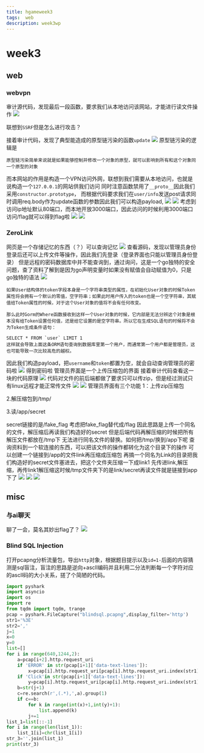 ```yaml
---
title: hgameweek3
tags:  web
description: week3wp
---
```

# week3
## web
### webvpn
审计源代码，发现最后一段函数，要求我们从本地访问该网站，才能进行读文件操作
![](./img/Snipaste_2024-02-15_22-10-02.png)

联想到`SSRF`但是怎么进行攻击？

接着审计代码，发现了典型能造成的原型链污染的函数`update`
![](./img/Snipaste_2024-02-16_23-01-43.png)
原型链污染的逻辑是
```
原型链污染简单来说就是如果能够控制并修改一个对象的原型，就可以影响到所有和这个对象同一个原型的对象
```
而本网站的作用是构造一个VPN访问外网，联想到我们需要从本地访问，也就是说构造一个`127.0.0.1`的网站供我们访问
同时注意函数禁用了`__proto__`因此我们采用`constructor.prototype`，
而根据代码要求我们在`user/info`发送post请求同时调用req.body作为update函数的参数因此我们可以构造payload,
![](./img/Snipaste_2024-02-16_23-01-00.png)
![](./img/Snipaste_2024-02-16_22-02-32.png)
考虑到访问ip地址默认80端口，而本地开放3000端口，因此访问的时候利用3000端口访问/flag就可以得到flag啦
![](./img/Snipaste_2024-02-16_23-00-27.png)
![](./img/Snipaste_2024-02-16_23-53-32.png)
### ZeroLink
网页是一个存储记忆的东西（？）可以查询记忆
![](./img/Snipaste_2024-02-18_20-16-34.png)
查看源码，发现以管理员身份登录后还可以上传文件等操作，因此我们先登录（登录界面也只能以管理员身份登录）
但是远程的密码数据库中并不能查询到，通过询问，这是一个go独特的安全问题，查了资料了解到是因为go声明变量时如果没有赋值会自动赋值为0，只是go独特的语法
![](./img/Snipaste_2024-02-18_20-24-33.png)
```
如果User结构体的token字段本身是一个字符串类型的属性，在初始化User对象的时候Token属性将会拥有一个默认的零值，空字符串；如果此时用户传入的token也是一个空字符串，其赋值给Token属性的时候，对于这个User对象的值将不会有任何改变。

那么此时Gorm的Where函数接收到这样一个User对象的时候，它内部是无法分辨这个对象是根本没有给Token设置任何值，还是给它设置的是空字符串。所以它在生成SQL语句的时候将不会为Token生成条件语句：

SELECT * FROM `user` LIMIT 1 
这样就会导致上面这条ORM语句查询到数据库里第一个用户，而通常第一个用户都是管理员，这也可能导致一次比较高危的越权。
```
因此我们构造payload，把`username`和`token`都置为空，就会自动查询管理员的密码啦
![](./img/Snipaste_2024-02-17_21-43-46.png)
得到密码啦
管理员界面是一个上传压缩包的界面
接着审计代码查看这一块的代码原理
![](./img/Snipaste_2024-02-18_20-48-15.png)
代码对文件的前后端都做了要求只可以传zip，但是经过测试只有linux远程才能正常传文件
![](./img/Snipaste_2024-02-18_20-46-44.png)
![](./img/Snipaste_2024-02-18_20-42-38.png)
管理员界面有三个功能
1：上传zip压缩包

2.解压缩包到/tmp/

3.读/app/secret

secret链接的是/fake_flag
考虑把fake_flag替代成/flag
因此思路是上传一个同名的文件，解压缩后再读我们构造好的secret
但是后端代码再解压缩的时候把所有解压文件都放在/tmp下
无法进行同名文件的替换。如何把/tmp/换到/app下呢
查询资料到一个软连接的东西，可以把该文件的操作都转化为这个目录下的操作
可以创建一个链接到/app的文件link再压缩成压缩包
再搞一个同名为Link的目录把我们构造好的secret文件塞进去，把这个文件夹压缩一下成link1
先传进link,解压缩，再传link1解压缩这时候/tmp文件夹下的是link/secret再读文件就是链接到app下了
![](./img/Snipaste_2024-02-18_20-13-14.png)
![](./img/Snipaste_2024-02-18_20-13-14.png)
![](./img/Snipaste_2024-02-18_20-13-27.png)
## misc
### 与ai聊天
聊了一会，莫名其妙出flag了？
![](./img/Snipaste_2024-02-14_21-02-12.png)
### Blind SQL Injection
打开pcapng分析流量包，导出`http`对象，根据题目提示以及`id=1-`后面的内容猜测是sql盲注，盲注的思路是逆向+ascll编码并且利用二分法判断每一个字符对应的ascll码的大小关系，搓了个简陋的代码。
```python
import pyshark
import asyncio
import os
import re
from tqdm import tqdm, trange
pcap = pyshark.FileCapture("blindsql.pcapng",display_filter='http')
str1='%3E'
str2=','
j=1
x=0
y=0
list=[]
for i in range(640,1244,2):
    a=pcap[i+2].http.request_uri
    if 'ERROR' in str(pcap[i+1]['data-text-lines']):
        x=pcap[i].http.request_uri[pcap[i].http.request_uri.index(str1)+3:-1]
    if 'Click'in str(pcap[i+1]['data-text-lines']):
        y=pcap[i].http.request_uri[pcap[i].http.request_uri.index(str1)+3:-1]
    b=str(j+1)
    c=re.search(r',(.*),',a).group(1)
    if c==b:
        for k in range(int(x)+1,int(y)+1):
            list.append(k)
        j+=1
list_1=list[::-1]
for i in range(len(list_1)):
    list_1[i]=chr(list_1[i])
str_3=''.join(list_1) 
print(str_3)
```